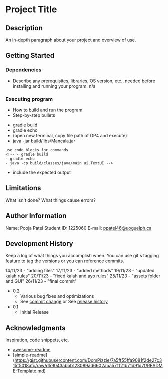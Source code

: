 # Project Title

<!-- Simple Mancala Game GUI
Two users compete to play mancala, until one wins and game is reset. -->

## Description

An in-depth paragraph about your project and overview of use.
<!-- Asks user for ruleset, player name and allows user to click on a pit
to and execute the turn.  -->
## Getting Started

### Dependencies

* Describe any prerequisites, libraries, OS version, etc., needed before installing and running your program.
n/a


### Executing program

* How to build and run the program
* Step-by-step bullets
- gradle build
- gradle echo
- (open new terminal, copy file path of GP4 and execute)
- java -jar build/libs/Mancala.jar
```
use code blocks for commands
<!-- - gradle build
- gradle echo
- java -cp build/classes/java/main ui.TextUI -->
```
* include the expected output
<!--Output is GUI -->

## Limitations

What isn't done? What things cause errors?  
<!-- Saving and loading the game -->


## Author Information
Name: Pooja Patel
Student ID: 1225060
E-mail: ppatel46@uoguelph.ca

## Development History

Keep a log of what things you accomplish when.  You can use git's tagging feature to tag the versions or you can reference commits.

14/11/23 - "adding files"
17/11/23 - "added methods"
19/11/23 - "updated kalah rules"
20/11/23 - "fixed kalah and ayo rules"
25/11/23 - "assets folder and GUI"
26/11/23 - "final commit"

* 0.2
    * Various bug fixes and optimizations
    * See [commit change]() or See [release history]()
* 0.1
    * Initial Release

## Acknowledgments

Inspiration, code snippets, etc.
* [awesome-readme](https://github.com/matiassingers/awesome-readme)
* [simple-readme] (https://gist.githubusercontent.com/DomPizzie/7a5ff55ffa9081f2de27c315f5018afc/raw/d59043abbb123089ad6602aba571121b71d91d7f/README-Template.md)

